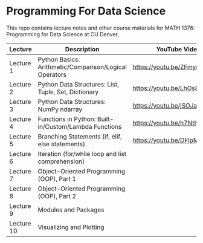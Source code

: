 # Programming For Data Science
This repo contains lecture notes and other course materials for MATH 1376: Programming for Data Science at CU Denver.

| Lecture       | Description                                  | YouTube Video     |
|-------------|----------------------------------------------|-----------------|
| Lecture 1     | Python Basics: Arithmetic/Comparison/Logical Operators                   | https://youtu.be/ZFmyr2lClLk |
| Lecture 2     | Python Data Structures: List, Tuple, Set, Dictionary    | https://youtu.be/LhOs8GVD9UY |
| Lecture 3     | Python Data Structures: NumPy ndarray     | https://youtu.be/jSOJayMhDv8 |
| Lecture 4     | Functions in Python: Built-in/Custom/Lambda Functions | https://youtu.be/h7NtIye5tgo  |
| Lecture 5     | Branching Statements (if, elif, else statements)   | https://youtu.be/DFlpMFb-FpU   |
| Lecture 6     | Iteration (for/while loop and list comprehension) |                      |
| Lecture 7     | Object-Oriented Programming (OOP), Part 1   |              |
| Lecture 8     | Object-Oriented Programming (OOP), Part 2   |              | 
| Lecture 9     | Modules and Packages         |            |
| Lecture 10    | Visualizing and Plotting     |            |
